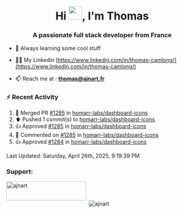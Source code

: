 <h1 align="center">Hi <img height="35px" src="https://raw.githubusercontent.com/MartinHeinz/MartinHeinz/master/wave.gif" width="35px"/>, I'm Thomas</h1>
<h3 align="center">A passionate full stack developer from France</h3>

- 🌱 Always learning some cool stuff 

- 👨‍💻 My Linkedin [https://www.linkedin.com/in/thomas-camlong/](https://www.linkedin.com/in/thomas-camlong/)

- 📫 Reach me at : **thomas@ajnart.fr**

### :zap: Recent Activity

<!--RECENT_ACTIVITY:start-->
1. 🎉 Merged PR [#1285](https://github.com/homarr-labs/dashboard-icons/pull/1285) in [homarr-labs/dashboard-icons](https://github.com/homarr-labs/dashboard-icons)<br>
2. ⬆️ Pushed 1 commit(s) to [homarr-labs/dashboard-icons](https://github.com/homarr-labs/dashboard-icons)<br>
3. 👍 Approved [#1285](https://github.com/homarr-labs/dashboard-icons/pull/1285#pullrequestreview-2796161800) in [homarr-labs/dashboard-icons](https://github.com/homarr-labs/dashboard-icons)<br>
4. 💬 Commented on [#1285](https://github.com/homarr-labs/dashboard-icons/pull/1285#discussion_r2061384152) in [homarr-labs/dashboard-icons](https://github.com/homarr-labs/dashboard-icons)<br>
5. 👍 Approved [#1284](https://github.com/homarr-labs/dashboard-icons/pull/1284#pullrequestreview-2796007897) in [homarr-labs/dashboard-icons](https://github.com/homarr-labs/dashboard-icons)<br>
<!--RECENT_ACTIVITY:end-->

<!--RECENT_ACTIVITY:last_update-->
Last Updated: Saturday, April 26th, 2025, 9:19:39 PM
<!--RECENT_ACTIVITY:last_update_end-->
<h3 align="left">Support:</h3>
<p><a href="https://ko-fi.com/ajnart"> <img align="left" src="https://cdn.ko-fi.com/cdn/kofi3.png?v=3" height="50" width="210" alt="ajnart" /></a></p><br><br>

<p>&nbsp;<img align="center" src="https://github-readme-stats.vercel.app/api?username=ajnart&show_icons=true&theme=tokyonight&locale=en" alt="ajnart" /></p>
